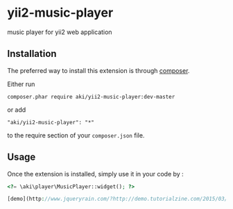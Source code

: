 yii2-music-player
=================
music player for yii2 web application

Installation
------------

The preferred way to install this extension is through [composer](http://getcomposer.org/download/).

Either run

```
composer.phar require aki/yii2-music-player:dev-master
```

or add

```
"aki/yii2-music-player": "*"
```

to the require section of your `composer.json` file.


Usage
-----

Once the extension is installed, simply use it in your code by  :

```php
<?= \aki\player\MusicPlayer::widget(); ?>

[demo](http://www.jqueryrain.com/?http://demo.tutorialzine.com/2015/03/html5-music-player/)